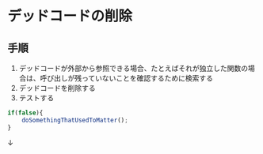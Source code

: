 # デッドコードの削除 

## 手順
1. デッドコードが外部から参照できる場合、たとえばそれが独立した関数の場合は、呼び出しが残っていないことを確認するために検索する
2. デッドコードを削除する
3. テストする

```js
if(false){
	doSomethingThatUsedToMatter();
}
```
↓
```js

```